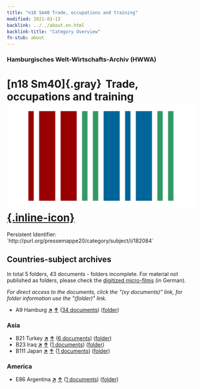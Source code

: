 ```yaml
---
title: "n18 Sm40 Trade, occupations and training"
modified: 2021-03-13
backlink: ../../about.en.html
backlink-title: "Category Overview"
fn-stub: about
---
```


### Hamburgisches Welt-Wirtschafts-Archiv (HWWA)

# [n18 Sm40]{.gray}&#8201; Trade, occupations and training &#160; [![Wikidata](/images/Wikidata-logo.svg "Wikidata"){.inline-icon}](http://www.wikidata.org/entity/Q104710941)

<div class="hint">Persistent Identifier: `http://purl.org/pressemappe20/category/subject/i/182084`</div>







## Countries-subject archives





In total 5 folders, 43 documents - folders incomplete.
For material not published as folders, please check the [digitized micro-films](/film/h1_sh.de.html) (in German).

_For direct access to the documents, click the "(xy documents)" link, for folder information use the "(folder)" link._


- A9 Hamburg [**&nearr;**](../../../geo/i/140905/about.en.html "Hamburg (all folders)") [**&uarr;**](../../../geo/about.en.html#A9 "Country category system") (<a href="https://pm20.zbw.eu/iiifview/folder/sh/140905,182084" title="about: Hamburg : Trade, occupations and training" target="_blank">34 documents</a>) ([folder](../../../../folder/sh/1409xx/140905/1820xx/182084/about.en.html))

### Asia

- B21 Turkey [**&nearr;**](../../../geo/i/141111/about.en.html "Turkey (all folders)") [**&uarr;**](../../../geo/about.en.html#B21 "Country category system") (<a href="https://pm20.zbw.eu/iiifview/folder/sh/141111,182084" title="about: Turkey : Trade, occupations and training" target="_blank">6 documents</a>) ([folder](../../../../folder/sh/1411xx/141111/1820xx/182084/about.en.html))
- B23 Iraq [**&nearr;**](../../../geo/i/141113/about.en.html "Iraq (all folders)") [**&uarr;**](../../../geo/about.en.html#B23 "Country category system") (<a href="https://pm20.zbw.eu/iiifview/folder/sh/141113,182084" title="about: Iraq : Trade, occupations and training" target="_blank">1 documents</a>) ([folder](../../../../folder/sh/1411xx/141113/1820xx/182084/about.en.html))
- B111 Japan [**&nearr;**](../../../geo/i/141272/about.en.html "Japan (all folders)") [**&uarr;**](../../../geo/about.en.html#B111 "Country category system") (<a href="https://pm20.zbw.eu/iiifview/folder/sh/141272,182084" title="about: Japan : Trade, occupations and training" target="_blank">1 documents</a>) ([folder](../../../../folder/sh/1412xx/141272/1820xx/182084/about.en.html))

### America

- E86 Argentina [**&nearr;**](../../../geo/i/141692/about.en.html "Argentina (all folders)") [**&uarr;**](../../../geo/about.en.html#E86 "Country category system") (<a href="https://pm20.zbw.eu/iiifview/folder/sh/141692,182084" title="about: Argentina : Trade, occupations and training" target="_blank">1 documents</a>) ([folder](../../../../folder/sh/1416xx/141692/1820xx/182084/about.en.html))








